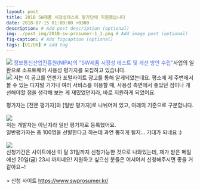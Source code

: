 ```yaml
---
layout: post
title: 2018 SW제품 시장성테스트 평가단에 지원했습니다
date: 2018-07-15 01:00:00 +0300
description: # Add post description (optional)
img: ./post_img/2018-sw-prosumer-1_1.png # Add image post (optional)
fig-caption: # Add figcaption (optional)
tags: [UI/UX] # add tag
---
```


<img src="{{site.baseurl}}/assets/post_img/2018-sw-prosumer-1_1.png">  
<span style="color:RoyalBlue">정보통신산업진흥원(NIPA)의 "SW제품 시장성 테스트 및 개선 방안 수립"</span>사업의 일환으로 소프트웨어 사용성 평가자를 모집하고 있습니다.  
<br />
<img src="{{site.baseurl}}/assets/post_img/2018-sw-prosumer-1_3.png" class="c2">  
저는 이 공고를 언젠가 포털사이트 광고를 통해 알게되었는데요.  
평소에 제 주변에서 볼 수 있는 디지털 기기나 여러 서비스를 이용할 때, 사용성 측면에서 좋았던 점이나 개선해야할 점을 생각해 보는 게 재밌었던지라, 바로 지원하게 되었어요.

평가자는 [전문 평가자]와 [일반 평가자]로 나뉘어져 있고, 아래의 기준으로 구분합니다.  
<br />
<img src="{{site.baseurl}}/assets/post_img/2018-sw-prosumer-1_4.png">  
저는 개발자는 아닌지라 일반 평가자로 등록했어요.  
일반평가자는 총 100명을 선발한다고 하는데 과연 뽑히게 될지... 기대가 되네요 :)  
<br />
<img src="{{site.baseurl}}/assets/post_img/2018-sw-prosumer-1_5.png">  
신청기간은 사이트에선 이 달 31일까지 신청가능한 것으로 나와있는데, 제가 받은 메일에선 20일(금) 23시 까지네요!
지원하고 싶으신 분들은 어서어서 신청해주시면 좋을 거 같아요~!  
<br />
&#62; 신청 사이트 <https://www.swprosumer.kr/>